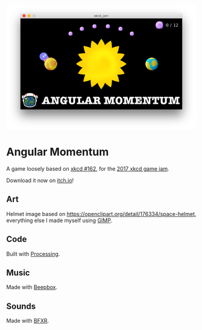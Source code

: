 ![screenshot](screenshot.png)

# Angular Momentum

A game loosely based on [xkcd #162](https://xkcd.com/162/), for the [2017 xkcd game jam](https://itch.io/jam/xkcdgamejam).

Download it now on [itch.io](https://gelisam.itch.io/angular-momentum)!

## Art
Helmet image based on https://openclipart.org/detail/176334/space-helmet, everything else I made myself using [GIMP](https://www.gimp.org/).

## Code
Built with [Processing](https://processing.org).

## Music
Made with [Beepbox](http://www.beepbox.co/#5s0kbl01e0et7m0a7g0fj7i0r1w6141f2020d2122c2120h2120v0000o2210b004zhm1g00sh8j4xck5hhg0001010x004i4i4zgP8g0p22WARtvLjoiARznXOA0xKdkafgakOA3VaoQXWRjH3CkQOpdoR-Yd9CVeUeqRcd9rRcu0M8qxMcCeKj8XgR1J7rq5c_Bd38HKxJ3qeKQtt97o6Edx6MzqhS1H3ohG8T4hcqqv2qqB9QVm90kNe8Q4o0zihQ4q2dwq0QAt0q0R4qwQ1G8WgQ1F7hi6wd940).

## Sounds
Made with [BFXR](https://www.bfxr.net/).
